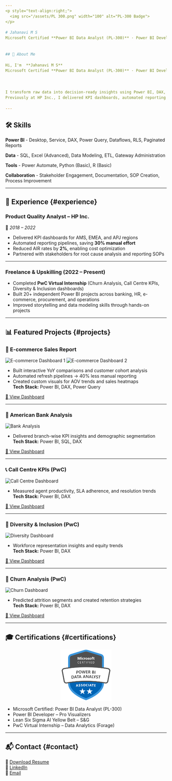 ```yaml
---
<p style="text-align:right;">
  <img src="/assets/PL 300.png" width="100" alt="PL-300 Badge">
</p>

# Jahanavi M S
Microsoft Certified **Power BI Data Analyst (PL-300)** · Power BI Developer · Data Analyst


## 👋 About Me 

Hi, I'm  **Jahanavi M S**  
Microsoft Certified **Power BI Data Analyst (PL-300)** · Power BI Developer · Data Analyst  



I transform raw data into decision-ready insights using Power BI, DAX, Power Query, SQL, and Excel.  
Previously at HP Inc., I delivered KPI dashboards, automated reporting pipelines (30% less manual effort), and enabled self-service BI.

---
```


## 🛠 Skills

**Power BI**  - Desktop, Service, DAX, Power Query, Dataflows, RLS, Paginated Reports  

**Data**  - SQL, Excel (Advanced), Data Modeling, ETL, Gateway Administration  

**Tools**  - Power Automate, Python (Basic), R (Basic)  

**Collaboration**  - Stakeholder Engagement, Documentation, SOP Creation, Process Improvement  

---

## 💼 Experience {#experience}

### Product Quality Analyst – HP Inc.
📅 *2018 – 2022*  

- Delivered KPI dashboards for AMS, EMEA, and APJ regions  
- Automated reporting pipelines, saving **30% manual effort**  
- Reduced AIR rates by **2%**, enabling cost optimization  
- Partnered with stakeholders for root cause analysis and reporting SOPs  

---

### Freelance & Upskilling (2022 – Present)
- Completed **PwC Virtual Internship** (Churn Analysis, Call Centre KPIs, Diversity & Inclusion dashboards)  
- Built 20+ independent Power BI projects across banking, HR, e-commerce, procurement, and operations
- Improved storytelling and data modeling skills through hands-on projects

---


## 📊 Featured Projects {#projects}

### 🛒 E-commerce Sales Report
![E-commerce Dashboard 1](/assets/ecommerce-1.png)
![E-commerce Dashboard 2](/assets/ecommerce-2.png)

- Built interactive YoY comparisons and customer cohort analysis  
- Automated refresh pipelines → 40% less manual reporting  
- Created custom visuals for AOV trends and sales heatmaps  
**Tech Stack:** Power BI, DAX, Power Query  

[🔗 View Dashboard](#)

---

### 🏦 American Bank Analysis
![Bank Analysis](/assets/bank.png)
- Delivered branch-wise KPI insights and demographic segmentation  
**Tech Stack:** Power BI, SQL, DAX  

[🔗 View Dashboard](#)

---

### 📞 Call Centre KPIs (PwC)
![Call Centre Dashboard](/assets/call-centre.png)
- Measured agent productivity, SLA adherence, and resolution trends  
**Tech Stack:** Power BI, DAX  

[🔗 View Dashboard](#)

---

### 👥 Diversity & Inclusion (PwC)
![Diversity Dashboard](/assets/diversity.png)
- Workforce representation insights and equity trends  
**Tech Stack:** Power BI, DAX  

[🔗 View Dashboard](#)

---

### 🚪 Churn Analysis (PwC)
![Churn Dashboard](/assets/churn.png)
- Predicted attrition segments and created retention strategies  
**Tech Stack:** Power BI, DAX  

[🔗 View Dashboard](#)

---

## 🎓 Certifications {#certifications}

<p align="center">
  <img src="/assets/PL 300.png" width="160" alt="PL-300 Badge">
</p>

- Microsoft Certified: Power BI Data Analyst (PL-300)
- Power BI Developer – Pro Visualizers
- Lean Six Sigma AI Yellow Belt – S&G
- PwC Virtual Internship – Data Analytics (Forage)

---

## 📬 Contact {#contact}

📄 [Download Resume](/assets/Jahanavi_MS_Resume.pdf)  
💼 [LinkedIn](https://linkedin.com/in/jahanavims)  
📧 [Email](mailto:jahxxxxxxxx@gmail.com)
